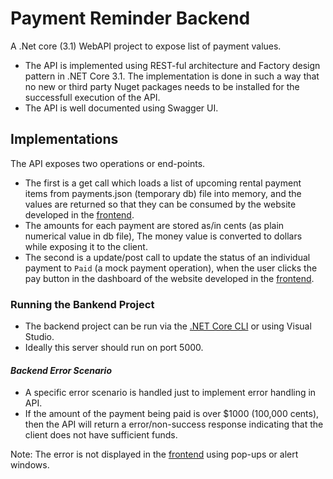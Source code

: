 # Payment Reminder Backend

A .Net core (3.1) WebAPI project to expose list of payment values.
- The API is implemented using REST-ful architecture and Factory design pattern in .NET Core 3.1. The implementation is done in such a way that no new or third party
Nuget packages needs to be installed for the successfull execution of the API.
- The API is well documented using Swagger UI.

## Implementations 

The API exposes two operations or end-points.

- The first is a get call which loads a list of upcoming rental payment items from payments.json (temporary db) file into memory,
and the values are returned so that they can be consumed by the website developed in the [frontend](https://github.com/Abirath/paymentreminder_frontend). 
- The amounts for each payment are stored as/in cents (as plain numerical value in db file), The money value is converted to dollars while exposing it to the client.
- The second is a update/post call to update the status of an individual payment to `Paid` (a mock payment operation), when the user clicks the pay button in the dashboard of the
website developed in the [frontend](https://github.com/Abirath/paymentreminder_frontend).

### Running the Bankend Project

- The backend project can be run via the [.NET Core CLI](https://docs.microsoft.com/en-us/dotnet/core/tools/dotnet-run) or using Visual Studio.
- Ideally this server should run on port 5000.

#### _Backend Error Scenario_

- A specific error scenario is handled just to implement error handling in API. 
- If the amount of the payment being paid is over \$1000 (100,000 cents), then the API will return a error/non-success response indicating that the client 
does not have sufficient funds.

Note: The error is not displayed in the [frontend](https://github.com/Abirath/paymentreminder_frontend) using pop-ups or alert windows.

